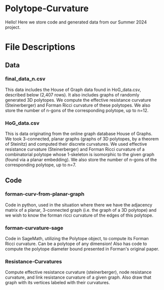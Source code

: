 # Polytope-Curvature
Hello! Here we store code and generated data from our Summer 2024 project.

# File Descriptions
## Data
### final_data_n.csv
This data includes the House of Graph data found in HoG_data.csv, described below (2,407 rows). It also includes graphs of randomly generated 3D polytopes. We compute the effective resistance curvature (Steinerberger) and Forman Ricci curvature of these polytopes. We also store the number of n-gons of the corresponding polytope, up to n=12. 
### HoG_data.csv
This is data originating from the online graph database House of Graphs. We took 3-connected, planar graphs (graphs of 3D polytopes, by a theorem of Steinitz) and computed their discrete curvatures. We used effective resistance curvature (Steinerberger) and Forman Ricci curvature of a combinatorial polytope whose 1-skeleton is isomorphic to the given graph (found via a planar embedding). We also store the number of n-gons of the corresponding polytope, up to n=7. 
## Code
### forman-curv-from-planar-graph
Code in python, used in the situation where there we have the adjacency matrix of a planar, 3-connected graph (i.e. the graph of a 3D polytope) and we wish to know the forman ricci curvature of the edges of this polytope.
### forman-curvature-sage
Code in SageMath, utilizing the Polytope object, to compute its Forman Ricci curvature. Can be a polytope of any dimension! Also has code to compute the polytope diameter bound presented in Forman's original paper. 
### Resistance-Curvatures
Compute effective resistance curvature (steinerberger), node resistance curvature, and link resistance curvature of a given graph. Also draw that graph with its vertices labeled with their curvatures.
